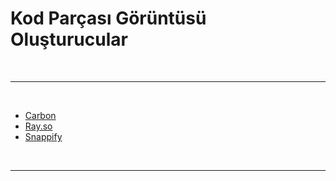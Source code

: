 # Kod Parçası Görüntüsü Oluşturucular

<br>

---

<br>

- [Carbon](https://carbon.now.sh/)
- [Ray.so](https://ray.so/)
- [Snappify](https://snappify.io/)

<br>

---